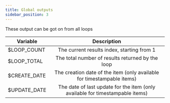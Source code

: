 ```yaml
---
title: Global outputs
sidebar_position: 3
---
```


These output can be got on from all loops

| Variable        |                                  Description                                  |
|-----------------|:-----------------------------------------------------------------------------:|
| $LOOP_COUNT     |                  The current results index, starting from 1                   |
| $LOOP_TOTAL     |               The total number of results returned by the loop                |
| $CREATE_DATE    |    The creation date of the item (only available for timestampable items)     |
| $UPDATE_DATE    | The date of last update for the item (only available for timestampable items) |
